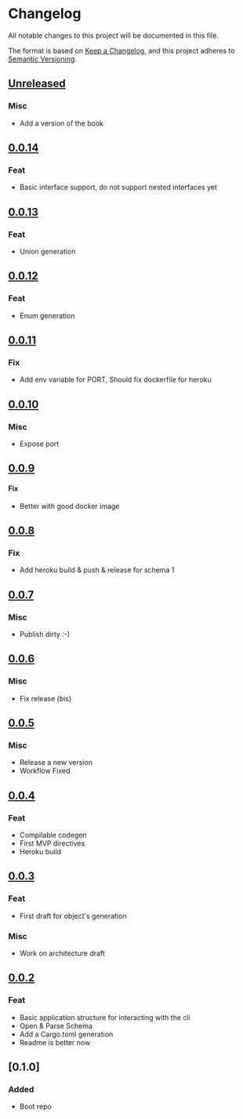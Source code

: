 # Changelog

All notable changes to this project will be documented in this file.

The format is based on [Keep a Changelog](https://keepachangelog.com/en/1.0.0/),
and this project adheres to [Semantic Versioning](https://semver.org/spec/v2.0.0.html).

## [Unreleased]

### Misc

- Add a version of the book

## [0.0.14]

### Feat

-   Basic interface support, do not support nested interfaces yet

## [0.0.13]

### Feat

-   Union generation

## [0.0.12]

### Feat

-   Enum generation

## [0.0.11]

### Fix

-   Add env variable for PORT, Should fix dockerfile for heroku

## [0.0.10]

### Misc

-   Expose port

## [0.0.9]

#### Fix

-   Better with good docker image

## [0.0.8]

### Fix

-   Add heroku build & push & release for schema 1

## [0.0.7]

### Misc

-   Publish dirty :-)

## [0.0.6]

### Misc

-   Fix release (bis)

## [0.0.5]

### Misc

-   Release a new version
-   Workflow Fixed

## [0.0.4]

### Feat

-   Compilable codegen
-   First MVP directives
-   Heroku build

## [0.0.3]

### Feat

-   First draft for object's generation

### Misc

-   Work on architecture draft

## [0.0.2]

### Feat

-   Basic application structure for interacting with the cli
-   Open & Parse Schema
-   Add a Cargo.toml generation
-   Readme is better now

## [0.1.0]

### Added

-   Boot repo

[Unreleased]: https://github.com/Miaxos/asbru/compare/v0.0.14...HEAD

[0.0.14]: https://github.com/Miaxos/asbru/compare/v0.0.13...v0.0.14

[0.0.13]: https://github.com/Miaxos/asbru/compare/v0.0.12...v0.0.13

[0.0.12]: https://github.com/Miaxos/asbru/compare/v0.0.11...v0.0.12

[0.0.11]: https://github.com/Miaxos/asbru/compare/v0.0.10...v0.0.11

[0.0.10]: https://github.com/Miaxos/asbru/compare/v0.0.9...v0.0.10

[0.0.9]: https://github.com/Miaxos/asbru/compare/v0.0.8...v0.0.9

[0.0.8]: https://github.com/Miaxos/asbru/compare/v0.0.7...v0.0.8

[0.0.7]: https://github.com/Miaxos/asbru/compare/v0.0.6...v0.0.7

[0.0.6]: https://github.com/Miaxos/asbru/compare/v0.0.5...v0.0.6

[0.0.5]: https://github.com/Miaxos/asbru/compare/v0.0.4...v0.0.5

[0.0.4]: https://github.com/Miaxos/asbru/compare/v0.0.3...v0.0.4

[0.0.3]: https://github.com/Miaxos/asbru/compare/v0.0.2...v0.0.3

[0.0.2]: https://github.com/Miaxos/asbru/compare/v0.0.1...v0.0.2
